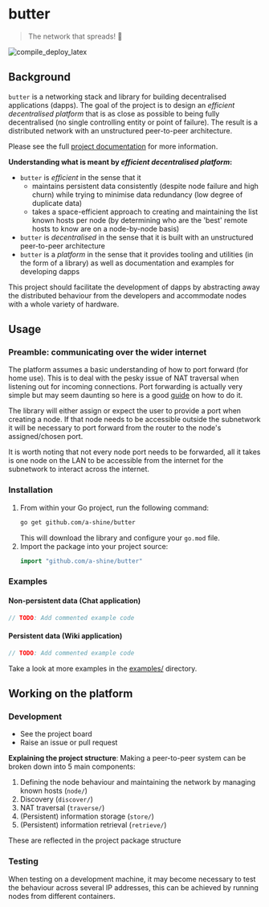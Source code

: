 # butter
> The network that spreads! 🧈

![compile_deploy_latex](https://github.com/a-shine/butter/actions/workflows/compile_deploy_latex.yml/badge.svg)

## Background

`butter` is a networking stack and library for building decentralised applications (dapps). The goal of the project is to design an *efficient decentralised platform* that is as close as possible to being fully decentralised (no single controlling entity or point of failure). The result is a distributed network with an unstructured peer-to-peer architecture.

Please see the full [project documentation](https://a-shine.github.io/butter/) for more information.

**Understanding what is meant by *efficient decentralised platform*:**

- `butter` is *efficient* in the sense that it 
  - maintains persistent data consistently (despite node failure and high churn) while trying to minimise data redundancy (low degree of duplicate data)
  - takes a space-efficient approach to creating and maintaining the list known hosts per node (by determining who are the 'best' remote hosts to know are on a node-by-node basis)
- `butter` is *decentralised* in the sense that it is built with an unstructured peer-to-peer architecture
- `butter` is a *platform* in the sense that it provides tooling and utilities (in the form of a library) as well as documentation and examples for developing dapps

This project should facilitate the development of dapps by abstracting away the distributed behaviour from the developers and accommodate nodes with a whole variety of hardware.

## Usage

### Preamble: communicating over the wider internet
The platform assumes a basic understanding of how to port forward (for home use). This is to deal with the pesky issue of NAT traversal when listening out for incoming connections. Port forwarding is actually very simple but may seem daunting so here is a good [guide](https://portforward.com/router.htm) on how to do it.

The library will either assign or expect the user to provide a port when creating a node. If that node needs to be accessible outside the subnetwork it will be necessary to port forward from the router to the node's assigned/chosen port.

It is worth noting that not every node port needs to be forwarded, all it takes is one node on the LAN to be accessible from the internet for the subnetwork to interact across the internet.

### Installation

1. From within your Go project, run the following command:
   ```bash
   go get github.com/a-shine/butter
   ```
   This will download the library and configure your `go.mod` file.
2. Import the package into your project source:
   ```go
   import "github.com/a-shine/butter"
   ```

### Examples
#### Non-persistent data (Chat application)
```go
// TODO: Add commented example code
```
#### Persistent data (Wiki application)
```go
// TODO: Add commented example code
````

Take a look at more examples in the [examples/](./examples) directory.

## Working on the platform

### Development

- See the project board
- Raise an issue or pull request

**Explaining the project structure**:
Making a peer-to-peer system can be broken down into 5 main components:

1. Defining the node behaviour and maintaining the network by managing known hosts (`node/`)
2. Discovery (`discover/`)
3. NAT traversal (`traverse/`)
4. (Persistent) information storage (`store/`)
5. (Persistent) information retrieval (`retrieve/`)

These are reflected in the project package structure

### Testing

When testing on a development machine, it may become necessary to test the behaviour across several IP addresses, this can be achieved by running nodes from different containers.